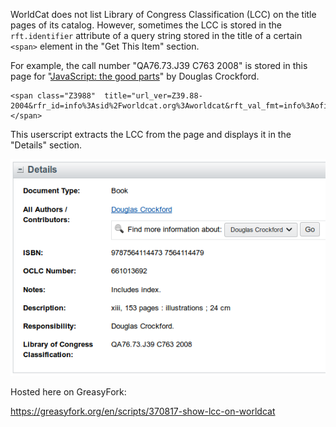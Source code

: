 WorldCat does not list Library of Congress Classification (LCC)
on the title pages of its catalog.
However, sometimes the LCC is stored in the `rft.identifier` attribute
of a query string stored in the title of a certain `<span>` element
in the "Get This Item" section.

For example, the call number "QA76.73.J39 C763 2008"
is stored in this page for "[JavaScript: the good parts](https://www.worldcat.org/title/javascript-the-good-parts/oclc/661013692)"
by Douglas Crockford.

    <span class="Z3988"  title="url_ver=Z39.88-2004&rfr_id=info%3Asid%2Fworldcat.org%3Aworldcat&rft_val_fmt=info%3Aofi%2Ffmt%3Akev%3Amtx%3Abook&rft.genre=book&req_dat=%3Csessionid%3E&rfe_dat=%3Caccessionnumber%3E661013692%3C%2Faccessionnumber%3E&rft_id=info%3Aoclcnum%2F661013692&rft_id=urn%3AISBN%3A9787564114473&rft.aulast=Crockford&rft.aufirst=Douglas&rft.btitle=JavaScript+%3A+the+good+parts&rft.date=2009&rft.isbn=9787564114473&rft.place=Nanjing&rft.pub=Southeast+University+Press&rft.genre=book&rft.identifier=QA76.73.J39+C763+2008&rft_dat=%7B%22stdrt1%22%3A%22Book%22%2C%22stdrt2%22%3A%22PrintBook%22%7D"></span>

This userscript extracts the LCC from the page
and displays it in the "Details" section.

![Library of Congress Classification : QA76.73.J39 C763 2008](example-screenshot.png)

Hosted here on GreasyFork:

https://greasyfork.org/en/scripts/370817-show-lcc-on-worldcat
